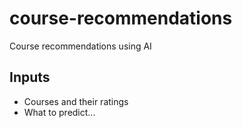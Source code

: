 # course-recommendations
Course recommendations using AI

## Inputs
+ Courses and their ratings
+ What to predict...